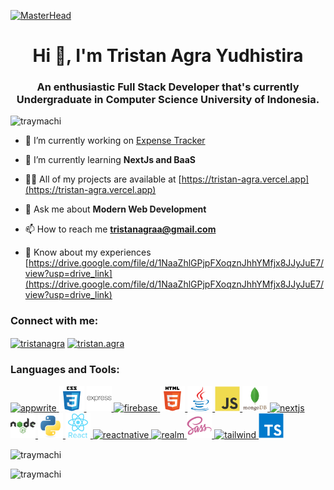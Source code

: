 [![MasterHead](https://media.discordapp.net/attachments/853604444310732830/1211072471889870889/image.png?ex=65ecde21&is=65da6921&hm=412bd95d612138c777293938fa9868520c488f2ddae0ee20a2f67bb415a90ac1&=&format=webp&quality=lossless&width=1334&height=702)](https://tristan-agra.vercel.app)
<h1 align="center">Hi 👋, I'm Tristan Agra Yudhistira</h1>
<h3 align="center">An enthusiastic Full Stack Developer that's currently Undergraduate in Computer Science University of Indonesia.</h3>

<p align="left"> <img src="https://komarev.com/ghpvc/?username=traymachi&label=Profile%20views&color=0e75b6&style=flat" alt="traymachi" /> </p>

- 🔭 I’m currently working on [Expense Tracker](https://github.com/TrayMachi/money-web)

- 🌱 I’m currently learning **NextJs and BaaS**

- 👨‍💻 All of my projects are available at [https://tristan-agra.vercel.app](https://tristan-agra.vercel.app)

- 💬 Ask me about **Modern Web Development**

- 📫 How to reach me **tristanagraa@gmail.com**

- 📄 Know about my experiences [https://drive.google.com/file/d/1NaaZhlGPjpFXoqznJhhYMfjx8JJyJuE7/view?usp=drive_link](https://drive.google.com/file/d/1NaaZhlGPjpFXoqznJhhYMfjx8JJyJuE7/view?usp=drive_link)

<h3 align="left">Connect with me:</h3>
<p align="left">
<a href="https://linkedin.com/in/tristanagra" target="blank"><img align="center" src="https://raw.githubusercontent.com/rahuldkjain/github-profile-readme-generator/master/src/images/icons/Social/linked-in-alt.svg" alt="tristanagra" height="30" width="40" /></a>
<a href="https://instagram.com/tristan.agra" target="blank"><img align="center" src="https://raw.githubusercontent.com/rahuldkjain/github-profile-readme-generator/master/src/images/icons/Social/instagram.svg" alt="tristan.agra" height="30" width="40" /></a>
</p>

<h3 align="left">Languages and Tools:</h3>
<p align="left"> <a href="https://appwrite.io" target="_blank" rel="noreferrer"> <img src="https://www.vectorlogo.zone/logos/appwriteio/appwriteio-icon.svg" alt="appwrite" width="40" height="40"/> </a> <a href="https://www.w3schools.com/css/" target="_blank" rel="noreferrer"> <img src="https://raw.githubusercontent.com/devicons/devicon/master/icons/css3/css3-original-wordmark.svg" alt="css3" width="40" height="40"/> </a> <a href="https://expressjs.com" target="_blank" rel="noreferrer"> <img src="https://raw.githubusercontent.com/devicons/devicon/master/icons/express/express-original-wordmark.svg" alt="express" width="40" height="40"/> </a> <a href="https://firebase.google.com/" target="_blank" rel="noreferrer"> <img src="https://www.vectorlogo.zone/logos/firebase/firebase-icon.svg" alt="firebase" width="40" height="40"/> </a> <a href="https://www.w3.org/html/" target="_blank" rel="noreferrer"> <img src="https://raw.githubusercontent.com/devicons/devicon/master/icons/html5/html5-original-wordmark.svg" alt="html5" width="40" height="40"/> </a> <a href="https://www.java.com" target="_blank" rel="noreferrer"> <img src="https://raw.githubusercontent.com/devicons/devicon/master/icons/java/java-original.svg" alt="java" width="40" height="40"/> </a> <a href="https://developer.mozilla.org/en-US/docs/Web/JavaScript" target="_blank" rel="noreferrer"> <img src="https://raw.githubusercontent.com/devicons/devicon/master/icons/javascript/javascript-original.svg" alt="javascript" width="40" height="40"/> </a> <a href="https://www.mongodb.com/" target="_blank" rel="noreferrer"> <img src="https://raw.githubusercontent.com/devicons/devicon/master/icons/mongodb/mongodb-original-wordmark.svg" alt="mongodb" width="40" height="40"/> </a> <a href="https://nextjs.org/" target="_blank" rel="noreferrer"> <img src="https://cdn.worldvectorlogo.com/logos/nextjs-2.svg" alt="nextjs" width="40" height="40"/> </a> <a href="https://nodejs.org" target="_blank" rel="noreferrer"> <img src="https://raw.githubusercontent.com/devicons/devicon/master/icons/nodejs/nodejs-original-wordmark.svg" alt="nodejs" width="40" height="40"/> </a> <a href="https://www.python.org" target="_blank" rel="noreferrer"> <img src="https://raw.githubusercontent.com/devicons/devicon/master/icons/python/python-original.svg" alt="python" width="40" height="40"/> </a> <a href="https://reactjs.org/" target="_blank" rel="noreferrer"> <img src="https://raw.githubusercontent.com/devicons/devicon/master/icons/react/react-original-wordmark.svg" alt="react" width="40" height="40"/> </a> <a href="https://reactnative.dev/" target="_blank" rel="noreferrer"> <img src="https://reactnative.dev/img/header_logo.svg" alt="reactnative" width="40" height="40"/> </a> <a href="https://realm.io/" target="_blank" rel="noreferrer"> <img src="https://raw.githubusercontent.com/bestofjs/bestofjs-webui/8665e8c267a0215f3159df28b33c365198101df5/public/logos/realm.svg" alt="realm" width="40" height="40"/> </a> <a href="https://sass-lang.com" target="_blank" rel="noreferrer"> <img src="https://raw.githubusercontent.com/devicons/devicon/master/icons/sass/sass-original.svg" alt="sass" width="40" height="40"/> </a> <a href="https://tailwindcss.com/" target="_blank" rel="noreferrer"> <img src="https://www.vectorlogo.zone/logos/tailwindcss/tailwindcss-icon.svg" alt="tailwind" width="40" height="40"/> </a> <a href="https://www.typescriptlang.org/" target="_blank" rel="noreferrer"> <img src="https://raw.githubusercontent.com/devicons/devicon/master/icons/typescript/typescript-original.svg" alt="typescript" width="40" height="40"/> </a> </p>

<p><img align="center" src="https://github-readme-stats.vercel.app/api/top-langs?username=traymachi&show_icons=true&locale=en&layout=compact" alt="traymachi" /></p>

<p><img align="left" src="https://github-readme-streak-stats.herokuapp.com/?user=traymachi&" alt="traymachi" /></p>
